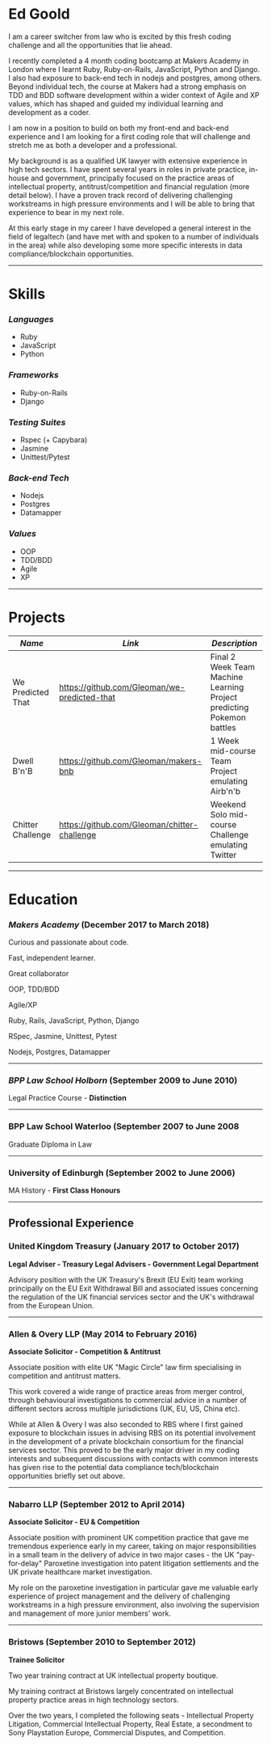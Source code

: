 # **Ed Goold**

I am a career switcher from law who is excited by this fresh coding challenge and all the opportunities that lie ahead.

I recently completed a 4 month coding bootcamp at Makers Academy in London where I learnt Ruby, Ruby-on-Rails, JavaScript, Python and Django.  I also had exposure to back-end tech in nodejs and postgres, among others.  Beyond individual tech, the course at Makers had a strong emphasis on TDD and BDD software development within a wider context of Agile and XP values, which has shaped and guided my individual learning and development as a coder.

I am now in a position to build on both my front-end and back-end experience and I am looking for a first coding role that will challenge and stretch me as both a developer and a professional.  

My background is as a qualified UK lawyer with extensive experience in high tech sectors.  I have spent several years in roles in private practice, in-house and government, principally focused on the practice areas of intellectual property, antitrust/competition and financial regulation (more detail below).  I have a proven track record of delivering challenging workstreams in high pressure environments and I will be able to bring that experience to bear in my next role.

At this early stage in my career I have developed a general interest in the field of legaltech (and have met with and spoken to a number of individuals in the area) while also developing some more specific interests in data compliance/blockchain opportunities.

---


# **Skills**

### **_Languages_**

  - Ruby
  - JavaScript
  - Python
  
### **_Frameworks_**

  - Ruby-on-Rails
  - Django

### **_Testing Suites_**

  - Rspec (+ Capybara)
  - Jasmine
  - Unittest/Pytest

### **_Back-end Tech_**

  - Nodejs
  - Postgres
  - Datamapper

### **_Values_**

  - OOP
  - TDD/BDD
  - Agile
  - XP

---


# **Projects**

|**_Name_**|**_Link_**|**_Description_**|
|----------|----------|-----------------|
|We Predicted That|https://github.com/Gleoman/we-predicted-that |Final 2 Week Team Machine Learning Project predicting Pokemon battles|
|Dwell B'n'B|https://github.com/Gleoman/makers-bnb| 1 Week mid-course Team Project emulating Airb'n'b|
|Chitter Challenge|https://github.com/Gleoman/chitter-challenge| Weekend Solo mid-course Challenge emulating Twitter|

---


# **Education**

### **_Makers Academy_** (December 2017 to March 2018)

Curious and passionate about code. 

Fast, independent learner.

Great collaborator

OOP, TDD/BDD

Agile/XP

Ruby, Rails, JavaScript, Python, Django

RSpec, Jasmine, Unittest, Pytest

Nodejs, Postgres, Datamapper

---


### **_BPP Law School Holborn_** (September 2009 to June 2010)

Legal Practice Course - **Distinction**

---


### **BPP Law School Waterloo** (September 2007 to June 2008

Graduate Diploma in Law

---


### **University of Edinburgh** (September 2002 to June 2006)

MA History - **First Class Honours**

---


## **Professional Experience**

### **United Kingdom Treasury (January 2017 to October 2017)**

**Legal Adviser - Treasury Legal Advisers - Government Legal Department**

Advisory position with the UK Treasury's Brexit (EU Exit) team working principally on the EU Exit Withdrawal Bill and associated issues concerning the regulation of the UK financial services sector and the UK's withdrawal from the European Union.

---


### **Allen & Overy LLP (May 2014 to February 2016)**

**Associate Solicitor - Competition & Antitrust**

Associate position with elite UK "Magic Circle" law firm specialising in competition and antitrust matters.

This work covered a wide range of practice areas from merger control, through behavioural investigations to commercial advice in a number of different sectors across multiple jurisdictions (UK, EU, US, China etc).

While at Allen & Overy I was also seconded to RBS where I first gained exposure to blockchain issues in advising RBS on its potential involvement in the development of a private blockchain consortium for the financial services sector.  This proved to be the early major driver in my coding interests and subsequent discussions with contacts with common interests has given rise to the potential data compliance tech/blockchain opportunities briefly set out above.

---


### **Nabarro LLP (September 2012 to April 2014)**

**Associate Solicitor - EU & Competition**

Associate position with prominent UK competition practice that gave me tremendous experience early in my career, taking on major responsibilities in a small team in the delivery of advice in two major cases - the UK "pay-for-delay" Paroxetine investigation into patent litigation settlements and the UK private healthcare market investigation.

My role on the paroxetine investigation in particular gave me valuable early experience of project management and the delivery of challenging workstreams in a high pressure environment, also involving the supervision and management of more junior members' work.

---


### **Bristows (September 2010 to September 2012)**

**Trainee Solicitor**

Two year training contract at UK intellectual property boutique.

My training contract at Bristows largely concentrated on intellectual property practice areas in high technology sectors.

Over the two years, I completed the following seats - Intellectual Property Litigation, Commercial Intellectual Property, Real Estate, a secondment to Sony Playstation Europe, Commercial Disputes, and Competition.
